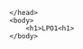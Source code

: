 <html>
    <head>
        <meta charset="UTF-8">
        
    </head>
    <body>
        <h1>LPO1<h1>
    </body>
</html>
